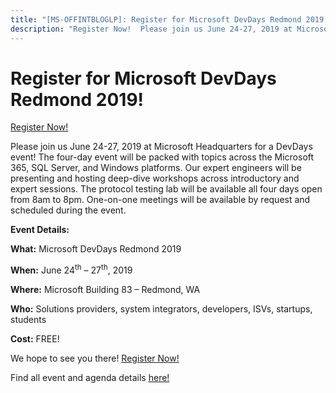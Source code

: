 ```yaml
---
title: "[MS-OFFINTBLOGLP]: Register for Microsoft DevDays Redmond 2019!"
description: "Register Now!  Please join us June 24-27, 2019 at Microsoft Headquarters for a DevDays event! The four-day event will be packed with topics"
---
```


# Register for Microsoft DevDays Redmond 2019!

<p> </p>
<p><span><a href="https://www.microsoftevents.com/profile/form/index.cfm?PKformID=0x6680990abcd">Register
Now!</a></span></p>

<p>Please join us June 24-27, 2019 at Microsoft Headquarters
for a DevDays event! The four-day event will be packed with topics across the
Microsoft 365, SQL Server, and Windows platforms. Our expert engineers will be
presenting and hosting deep-dive workshops across introductory and expert
sessions. The protocol testing lab will be available all four days open from
8am to 8pm. One-on-one meetings will be available by request and scheduled
during the event.</p>

<p><b>Event Details: </b></p>

<p><b>What:</b> Microsoft DevDays Redmond 2019</p>

<p><b>When:</b> June 24<sup>th</sup> – 27<sup>th</sup>, 2019 </p>

<p><b>Where:</b> Microsoft Building 83 – Redmond, WA </p>

<p><b>Who:</b> Solutions providers, system integrators,
developers, ISVs, startups, students </p>

<p><b>Cost:</b> FREE! </p>

<p>We hope to see you there! <span><a href="https://www.microsoftevents.com/profile/form/index.cfm?PKformID=0x6680990abcd">Register
Now!</a></span> </p>

<p>Find all event and agenda details <span><a href="https://www.interopevents.com/redmond2019">here!</a></span></p>

<p><a id="EndOfDocument_ST"></a></p>


                